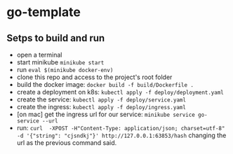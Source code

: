 # go-template

## Setps to build and run
* open a terminal
* start minikube `minikube start`
* run `eval $(minikube docker-env)`
* clone this repo and access to the project's root folder
* build the docker image: `docker build -f build/Dockerfile .`
* create a deployment on k8s: `kubectl apply -f deploy/deployment.yaml`
* create the service: `kubectl apply -f deploy/service.yaml`
* create the ingress: `kubectl apply -f deploy/ingress.yaml`
* [on mac] get the ingress url for our service: `minikube service go-service --url`
* run: `curl  -XPOST -H"Content-Type: application/json; charset=utf-8" -d '{"string": "cjsndkj"}' http://127.0.0.1:63853/hash` changing the url as the previous command said.
